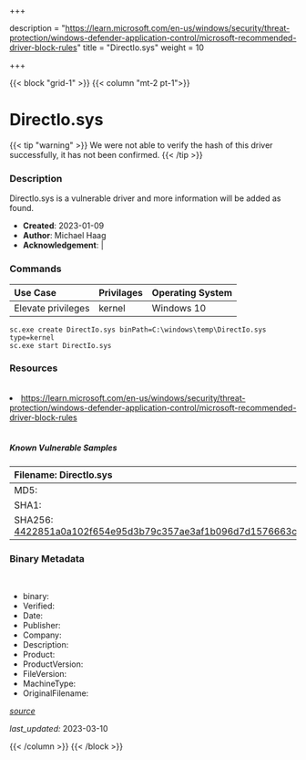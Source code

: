 +++

description = "https://learn.microsoft.com/en-us/windows/security/threat-protection/windows-defender-application-control/microsoft-recommended-driver-block-rules"
title = "DirectIo.sys"
weight = 10

+++


{{< block "grid-1" >}}
{{< column "mt-2 pt-1">}}




# DirectIo.sys 


{{< tip "warning" >}}
We were not able to verify the hash of this driver successfully, it has not been confirmed.
{{< /tip >}}




### Description


DirectIo.sys is a vulnerable driver and more information will be added as found.


- **Created**: 2023-01-09
- **Author**: Michael Haag
- **Acknowledgement**:  | [](https://twitter.com/)

### Commands

| Use Case | Privilages | Operating System | 
|:---- | ---- | ---- |
| Elevate privileges | kernel | Windows 10 |

```
sc.exe create DirectIo.sys binPath=C:\windows\temp\DirectIo.sys type=kernel
sc.exe start DirectIo.sys
```

### Resources
<br>


<li><a href=" https://learn.microsoft.com/en-us/windows/security/threat-protection/windows-defender-application-control/microsoft-recommended-driver-block-rules"> https://learn.microsoft.com/en-us/windows/security/threat-protection/windows-defender-application-control/microsoft-recommended-driver-block-rules</a></li>


<br>


##### Known Vulnerable Samples

| Filename: DirectIo.sys |
|:---- |
|MD5: <a href="https://www.virustotal.com/gui/file/{&#39;Filename&#39;: &#39;DirectIo.sys&#39;, &#39;MD5&#39;: &#39;&#39;, &#39;SHA1&#39;: &#39;&#39;, &#39;SHA256&#39;: &#39;4422851a0a102f654e95d3b79c357ae3af1b096d7d1576663c027cfbc04abaf9&#39;}"></a>|
|SHA1: <a href="https://www.virustotal.com/gui/file/{&#39;Filename&#39;: &#39;DirectIo.sys&#39;, &#39;MD5&#39;: &#39;&#39;, &#39;SHA1&#39;: &#39;&#39;, &#39;SHA256&#39;: &#39;4422851a0a102f654e95d3b79c357ae3af1b096d7d1576663c027cfbc04abaf9&#39;}"></a>|
|SHA256: <a href="https://www.virustotal.com/gui/file/{&#39;Filename&#39;: &#39;DirectIo.sys&#39;, &#39;MD5&#39;: &#39;&#39;, &#39;SHA1&#39;: &#39;&#39;, &#39;SHA256&#39;: &#39;4422851a0a102f654e95d3b79c357ae3af1b096d7d1576663c027cfbc04abaf9&#39;}">4422851a0a102f654e95d3b79c357ae3af1b096d7d1576663c027cfbc04abaf9</a>|




### Binary Metadata
<br>

- binary: 
- Verified: 
- Date: 
- Publisher: 
- Company: 
- Description: 
- Product: 
- ProductVersion: 
- FileVersion: 
- MachineType: 
- OriginalFilename: 

[*source*](https://github.com/magicsword-io/LOLDrivers/tree/main/yaml/directio.sys.yml)

*last_updated:* 2023-03-10


{{< /column >}}
{{< /block >}}
